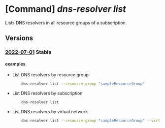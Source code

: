 # [Command] _dns-resolver list_

Lists DNS resolvers in all resource groups of a subscription.

## Versions

### [2022-07-01](/Resources/mgmt-plane/L3N1YnNjcmlwdGlvbnMve30vcHJvdmlkZXJzL21pY3Jvc29mdC5uZXR3b3JrL2Ruc3Jlc29sdmVycw==/2022-07-01.xml) **Stable**

<!-- mgmt-plane /subscriptions/{}/providers/microsoft.network/dnsresolvers 2022-07-01 -->
<!-- mgmt-plane /subscriptions/{}/resourcegroups/{}/providers/microsoft.network/dnsresolvers 2022-07-01 -->

#### examples

- List DNS resolvers by resource group
    ```bash
        dns-resolver list --resource-group "sampleResourceGroup"
    ```

- List DNS resolvers by subscription
    ```bash
        dns-resolver list
    ```

- List DNS resolvers by virtual network
    ```bash
        dns-resolver list --resource-group "sampleResourceGroup" --virtual-network-name "sampleVirtualNetwork"
    ```
